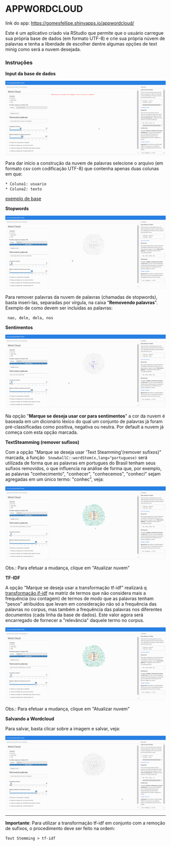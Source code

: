 # APPWORDCLOUD

link do app: https://gomesfellipe.shinyapps.io/appwordcloud/

Este é um aplicativo criado via RStudio que permite que o usuário carregue sua própria base de dados (em formato UTF-8) e crie sua própria núvem de palavras e tenha a liberdade de escolher dentre algumas opções de text minig como será a nuvem desejada.

### Instruções

**Input da base de dados**

 ![](gif/f1.gif)

Para dar início a construção da nuvem de palavras selecione o arquivo (em formato csv com codificação UTF-8) que contenha apenas duas colunas em que:

    * Coluna1: usuario
    * Coluna2: texto

[exemplo de base](https://github.com/gomesfellipe/appwordcloud/blob/master/base.csv)

**Stopwords**

![](gif/f2.gif) 

Para remover palavras da nuvem de palavras (chamadas de stopwords), basta inseri-las, separadas por vírgula, na caixa "**Removendo palavras**". Exemplo de como devem ser incluidas as palavras:

     nao, dele, dela, nos

**Sentimentos**

![](gif/f3.gif) 

Na opção "**Marque se deseja usar cor para sentimentos**" a cor da nuvem é baseada em um dicionário léxico do qual um conjunto de palavras já foram pré-classificadas como positiva, negativa ou neutra. Por default a nuvem já começa com esta opção marcada.

**TextSteamming (remover sufixos)**

Com a opção "Marque se deseja usar 'Text Steamming'(remover sufixos)" marcada, a função ` SnowballC::wordStem(x,lang="portuguese)` será utilizada de forma que as palavras em portugues do Brasil tenham seus sufixos removidos, o que influencia na análise de forma que, por exemplo, as palavras "conhecimento", "conhecer", "conhecemos", "conheci" sejam agregadas em um único termo: "conhec", veja:

![](gif/f4.gif) 

Obs.: Para efetuar a mudança, clique em "Atualizar nuvem"

**TF-IDF**

A opção "Marque se deseja usar a transformação tf-idf" realizará q [transformação if-idf](https://pt.wikipedia.org/wiki/Tf%E2%80%93idf) na matriz de termos que não considera mais a frequência (ou contagem) de termos de modo que as palavras tenham "pesos" atribuídos que levam em consideração não só a frequência das palavras no corpus, mas também a frequência das palavras nos diferentes documentos (cada linha da base de dados). Este valor agora será encarregado de fornecer a "relevância" daquele termo no corpus.

![](gif/f5.gif) 

Obs.: Para efetuar a mudança, clique em "Atualizar nuvem"

**Salvando a Wordcloud**

Para salvar, basta clicar sobre a imagem e salvar, veja:

![](gif/f6.gif) 
 
---

**Importante**: Para utilizar a transformação tf-idf em conjunto com a remoção de sufixos, o procedimento deve ser feito na ordem: 

    Text Stemming > tf-idf
